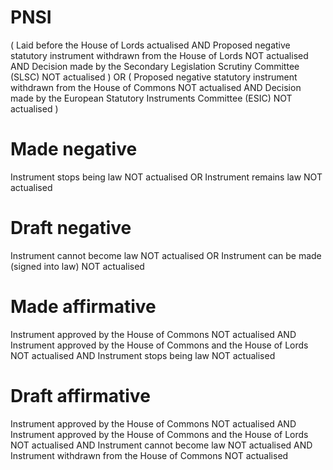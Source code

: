 # PNSI

(
Laid before the House of Lords actualised
AND
Proposed negative statutory instrument withdrawn from the House of Lords NOT actualised
AND
Decision made by the Secondary Legislation Scrutiny Committee (SLSC) NOT actualised
)
OR
(
Proposed negative statutory instrument withdrawn from the House of Commons NOT actualised
AND
Decision made by the European Statutory Instruments Committee (ESIC) NOT actualised
)


# Made negative

Instrument stops being law NOT actualised
OR
Instrument remains law NOT actualised


# Draft negative

Instrument cannot become law NOT actualised
OR
Instrument can be made (signed into law) NOT actualised


# Made affirmative

Instrument approved by the House of Commons NOT actualised
AND
Instrument approved by the House of Commons and the House of Lords NOT actualised
AND
Instrument stops being law NOT actualised


# Draft affirmative

Instrument approved by the House of Commons NOT actualised
AND
Instrument approved by the House of Commons and the House of Lords NOT actualised
AND
Instrument cannot become law NOT actualised
AND
Instrument withdrawn from the House of Commons NOT actualised

